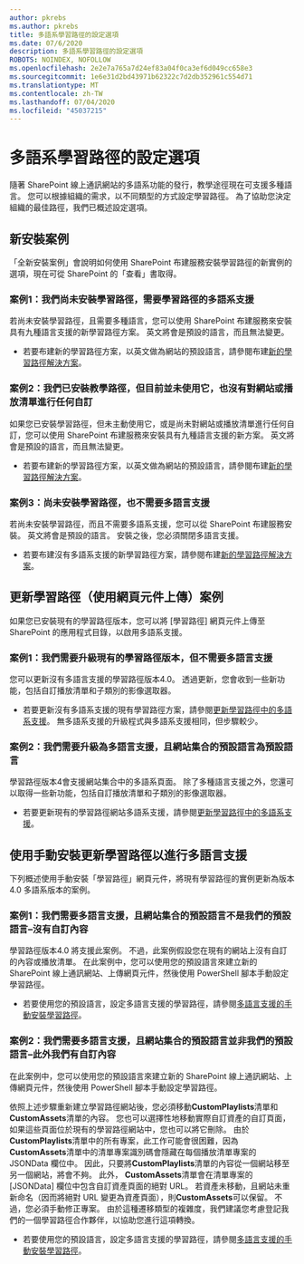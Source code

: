 ```yaml
---
author: pkrebs
ms.author: pkrebs
title: 多語系學習路徑的設定選項
ms.date: 07/6/2020
description: 多語系學習路徑的設定選項
ROBOTS: NOINDEX, NOFOLLOW
ms.openlocfilehash: 2e2e7a765a7d24ef83a04f0ca3ef6d049cc658e3
ms.sourcegitcommit: 1e6e31d2bd43971b62322c7d2db352961c554d71
ms.translationtype: MT
ms.contentlocale: zh-TW
ms.lasthandoff: 07/04/2020
ms.locfileid: "45037215"
---
```

# <a name="setup-options-for-multilingual-learning-pathways"></a>多語系學習路徑的設定選項
隨著 SharePoint 線上通訊網站的多語系功能的發行，教學途徑現在可支援多種語言。 您可以根據組織的需求，以不同類型的方式設定學習路徑。 為了協助您決定組織的最佳路徑，我們已概述設定選項。 

## <a name="new-install-scenarios"></a>新安裝案例
「全新安裝案例」會說明如何使用 SharePoint 布建服務安裝學習路徑的新實例的選項，現在可從 SharePoint 的「查看」書取得。

### <a name="scenario-1-we-have-not-installed-learning-pathways-and-need-learning-pathways-multilingual-support"></a>案例1：我們尚未安裝學習路徑，需要學習路徑的多語系支援 
若尚未安裝學習路徑，且需要多種語言，您可以使用 SharePoint 布建服務來安裝具有九種語言支援的新學習路徑方案。 英文將會是預設的語言，而且無法變更。 
- 若要布建新的學習路徑方案，以英文做為網站的預設語言，請參閱布建[新的學習路徑解決方案](custom_provision_ml.md)。

### <a name="scenario-2-we-installed-learning-pathways-but-arent-currently-using-it-andor-havent-made-any-customization-to-the-site-or-playlists"></a>案例2：我們已安裝教學路徑，但目前並未使用它，也沒有對網站或播放清單進行任何自訂 
如果您已安裝學習路徑，但未主動使用它，或是尚未對網站或播放清單進行任何自訂，您可以使用 SharePoint 布建服務來安裝具有九種語言支援的新方案。 英文將會是預設的語言，而且無法變更。 
- 若要布建新的學習路徑方案，以英文做為網站的預設語言，請參閱布建[新的學習路徑解決方案](custom_provision_ml.md)。

### <a name="scenario-3-we-havent-installed-learning-pathways-and-dont-need-multilingual-support"></a>案例3：尚未安裝學習路徑，也不需要多語言支援 
若尚未安裝學習路徑，而且不需要多語系支援，您可以從 SharePoint 布建服務安裝。 英文將會是預設的語言。 安裝之後，您必須關閉多語言支援。 
- 若要布建沒有多語系支援的新學習路徑方案，請參閱布建[新的學習路徑解決方案](custom_provision_ml.md)。

## <a name="update-learning-pathways-with-a-web-part-upload-scenarios"></a>更新學習路徑（使用網頁元件上傳）案例
如果您已安裝現有的學習路徑版本，您可以將 [學習路徑] 網頁元件上傳至 SharePoint 的應用程式目錄，以啟用多語系支援。 

### <a name="scenario-1-we-need-to-upgrade-an-existing-version-of-learning-pathways-but-dont-need-multilingual-support"></a>案例1：我們需要升級現有的學習路徑版本，但不需要多語言支援
您可以更新沒有多語言支援的學習路徑版本4.0。 透過更新，您會收到一些新功能，包括自訂播放清單和子類別的影像選取器。 

- 若要更新沒有多語系支援的現有學習路徑方案，請參閱[更新學習路徑中的多語系支援](custom_update_ml.md)。 無多語系支援的升級程式與多語系支援相同，但步驟較少。 

### <a name="scenario-2-we-need-to-upgrade-to-multilingual-support-and-the-default-language-of-the-site-collection-is-our-default-language"></a>案例2：我們需要升級為多語言支援，且網站集合的預設語言為預設語言
學習路徑版本4會支援網站集合中的多語系頁面。 除了多種語言支援之外，您還可以取得一些新功能，包括自訂播放清單和子類別的影像選取器。 
- 若要更新現有的學習路徑網站多語系支援，請參閱[更新學習路徑中的多語系支援](custom_update_ml.md)。 

## <a name="update-learning-pathways-for-multilingual-support-with-manual-install"></a>使用手動安裝更新學習路徑以進行多語言支援 
下列概述使用手動安裝「學習路徑」網頁元件，將現有學習路徑的實例更新為版本4.0 多語系版本的案例。 

### <a name="scenario-1-we-need-multilingual-support-and-the-default-language-of-the-site-collection-is-not-our-default-language--no-custom-content"></a>案例1：我們需要多語言支援，且網站集合的預設語言不是我們的預設語言–沒有自訂內容 
學習路徑版本4.0 將支援此案例。 不過，此案例假設您在現有的網站上沒有自訂的內容或播放清單。 在此案例中，您可以使用您的預設語言來建立新的 SharePoint 線上通訊網站、上傳網頁元件，然後使用 PowerShell 腳本手動設定學習路徑。 
- 若要使用您的預設語言，設定多語言支援的學習路徑，請參閱[多語言支援的手動安裝學習路徑](custom_manualsetup_ml.md)。

### <a name="scenario-2-we-need-multilingual-support-and-the-default-language-of-the-site-collection-is-not-our-default-language--plus-we-have-custom-content"></a>案例2：我們需要多語言支援，且網站集合的預設語言並非我們的預設語言–此外我們有自訂內容 
在此案例中，您可以使用您的預設語言來建立新的 SharePoint 線上通訊網站、上傳網頁元件，然後使用 PowerShell 腳本手動設定學習路徑。 

依照上述步驟重新建立學習路徑網站後，您必須移動**CustomPlaylists**清單和**CustomAssets**清單的內容。 您也可以選擇性地移動實際自訂資產的自訂頁面，如果這些頁面位於現有的學習路徑網站中，您也可以將它刪除。 由於**CustomPlaylists**清單中的所有專案，此工作可能會很困難，因為**CustomAssets**清單中的清單專案識別碼會隱藏在每個播放清單專案的 JSONData 欄位中。 因此，只要將**CustomPlaylists**清單的內容從一個網站移至另一個網站，將會不夠。 此外， **CustomAssets**清單會在清單專案的 [JSONData] 欄位中包含自訂資產頁面的絕對 URL。 若資產未移動，且網站未重新命名（因而將絕對 URL 變更為資產頁面），則**CustomAssets**可以保留。 不過，您必須手動修正專案。 由於這種遷移類型的複雜度，我們建議您考慮登記我們的一個學習路徑合作夥伴，以協助您進行這項轉換。
- 若要使用您的預設語言，設定多語言支援的學習路徑，請參閱[多語言支援的手動安裝學習路徑](custom_manualsetup_ml.md)。

